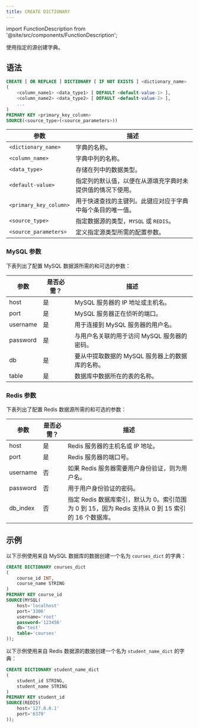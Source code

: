```yaml
---
title: CREATE DICTIONARY
---
```

import FunctionDescription from '@site/src/components/FunctionDescription';

<FunctionDescription description="Introduced or updated: v1.2.636"/>

使用指定的源创建字典。

## 语法

```sql
CREATE [ OR REPLACE ] DICTIONARY [ IF NOT EXISTS ] <dictionary_name>
(
    <column_name1> <data_type1> [ DEFAULT <default-value-1> ],
    <column_name2> <data_type2> [ DEFAULT <default-value-2> ],
    ...
)
PRIMARY KEY <primary_key_column>
SOURCE(<source_type>(<source_parameters>))
```

| 参数              | 描述                                                                                                                                |
|------------------------|----------------------------------------------------------------------------------------------------------------------------|
| `<dictionary_name>`    | 字典的名称。                                                                                                                |
| `<column_name>`        | 字典中列的名称。                                                                                                    |
| `<data_type>`          | 存储在列中的数据类型。                                                                                                     |
| `<default-value>`      | 指定列的默认值，以便在从源填充字典时未提供值的情况下使用。 |
| `<primary_key_column>` | 用于快速查找的主键列。此键应对应于字典中每个条目的唯一值。               |
| `<source_type>`        | 指定数据源的类型，`MYSQL` 或 `REDIS`。 |
| `<source_parameters>`  | 定义指定源类型所需的配置参数。 |

### MySQL 参数

下表列出了配置 MySQL 数据源所需的和可选的参数：

| 参数 | 是否必需？ | 描述                                                                      |
|-----------|-----------|----------------------------------------------------------------------------------|
| host      | 是       | MySQL 服务器的 IP 地址或主机名。                                  |
| port      | 是       | MySQL 服务器正在侦听的端口。                                 |
| username  | 是       | 用于连接到 MySQL 服务器的用户名。                                |
| password  | 是       | 与用户名关联的用于访问 MySQL 服务器的密码。            |
| db        | 是       | 要从中提取数据的 MySQL 服务器上的数据库的名称。 |
| table     | 是       | 数据库中数据所在的表的名称。                    |

### Redis 参数

下表列出了配置 Redis 数据源所需的和可选的参数：

| 参数 | 是否必需？ | 描述                                                                                                                                 |
|-----------|-----------|-----------------------------------------------------------------------------------------------------------------------------|
| host      | 是       | Redis 服务器的主机名或 IP 地址。                                                                                             |
| port      | 是       | Redis 服务器的端口号。                                                                                                        |
| username  | 否        | 如果 Redis 服务器需要用户身份验证，则为用户名。                                                                                  |
| password  | 否        | 用于用户身份验证的密码。                                                                                                       |
| db_index  | 否        | 指定 Redis 数据库索引，默认为 0。索引范围为 0 到 15，因为 Redis 支持从 0 到 15 索引的 16 个数据库。 |

## 示例

以下示例使用来自 MySQL 数据库的数据创建一个名为 `courses_dict` 的字典：

```sql
CREATE DICTIONARY courses_dict
(
    course_id INT,
    course_name STRING
)
PRIMARY KEY course_id
SOURCE(MYSQL(
    host='localhost'
    port='3306'
    username='root'
    password='123456'
    db='test'
    table='courses'
));
```

以下示例使用来自 Redis 数据源的数据创建一个名为 `student_name_dict` 的字典：

```sql
CREATE DICTIONARY student_name_dict
(
    student_id STRING,
    student_name STRING
)
PRIMARY KEY student_id
SOURCE(REDIS(
    host='127.0.0.1'
    port='6379'
));
```